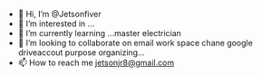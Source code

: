 - 👋 Hi, I’m @Jetsonfiver
- 👀 I’m interested in ...
- 🌱 I’m currently learning ...master electrician
- 💞️ I’m looking to collaborate on email work space chane google driveaccout purpose organizing...
- 📫 How to reach me jetsonjr8@gmail.com 

<!---
Jetsonfiver/Jetsonfiver is a ✨ special ✨ repository because its `README.md` (this file) appears on your GitHub profile.
You can click the Preview link to take a look at your changes.
--->
